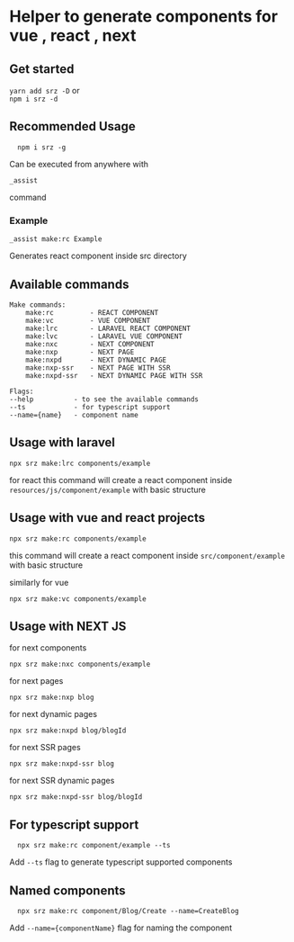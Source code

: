 # Helper to generate components for vue , react , next 

## Get started

``` yarn add srz -D ```  or <br/>
``` npm i srz -d ```

## Recommended Usage

```
  npm i srz -g
```

Can be executed from anywhere with

```
_assist 
```

command

### Example

```
_assist make:rc Example
```

Generates react component inside src directory

## Available commands 

```
Make commands:
    make:rc         - REACT COMPONENT
    make:vc         - VUE COMPONENT
    make:lrc        - LARAVEL REACT COMPONENT
    make:lvc        - LARAVEL VUE COMPONENT
    make:nxc        - NEXT COMPONENT
    make:nxp        - NEXT PAGE
    make:nxpd       - NEXT DYNAMIC PAGE
    make:nxp-ssr    - NEXT PAGE WITH SSR
    make:nxpd-ssr   - NEXT DYNAMIC PAGE WITH SSR

Flags:
--help          - to see the available commands
--ts            - for typescript support
--name={name}   - component name

```

## Usage with laravel

```
npx srz make:lrc components/example 
``` 
for react
this command will create a react component inside `resources/js/component/example` with basic structure




## Usage with vue and react projects 

```
npx srz make:rc components/example 
```
this command will create a react component inside `src/component/example` with basic structure 

similarly for vue

```
npx srz make:vc components/example 
```



## Usage with NEXT JS

for next components

```
npx srz make:nxc components/example 
```


for next pages

```
npx srz make:nxp blog 
```

for next dynamic pages

```
npx srz make:nxpd blog/blogId
```

for next SSR pages

```
npx srz make:nxpd-ssr blog
```

for next SSR dynamic pages

```
npx srz make:nxpd-ssr blog/blogId
```




## For typescript support

```
  npx srz make:rc component/example --ts
```

Add `--ts` flag to generate typescript supported components





## Named components

```
  npx srz make:rc component/Blog/Create --name=CreateBlog
```

Add `--name={componentName}` flag for naming the component




